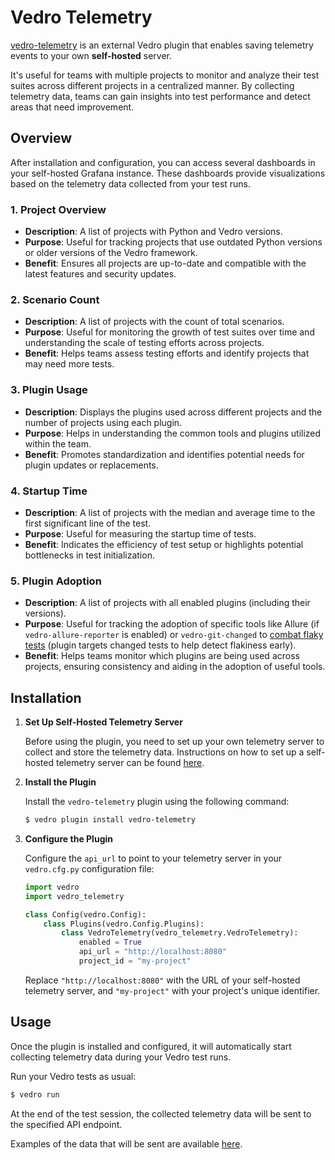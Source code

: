 # Vedro Telemetry

[vedro-telemetry](https://pypi.python.org/pypi/vedro-telemetry/) is an external Vedro plugin that enables saving telemetry events to your own **self-hosted** server.

It's useful for teams with multiple projects to monitor and analyze their test suites across different projects in a centralized manner. By collecting telemetry data, teams can gain insights into test performance and detect areas that need improvement.

## Overview

After installation and configuration, you can access several dashboards in your self-hosted Grafana instance. These dashboards provide visualizations based on the telemetry data collected from your test runs.

### 1. Project Overview

- **Description**: A list of projects with Python and Vedro versions.
- **Purpose**: Useful for tracking projects that use outdated Python versions or older versions of the Vedro framework.
- **Benefit**: Ensures all projects are up-to-date and compatible with the latest features and security updates.

### 2. Scenario Count

- **Description**: A list of projects with the count of total scenarios.
- **Purpose**: Useful for monitoring the growth of test suites over time and understanding the scale of testing efforts across projects.
- **Benefit**: Helps teams assess testing efforts and identify projects that may need more tests.

### 3. Plugin Usage

- **Description**: Displays the plugins used across different projects and the number of projects using each plugin.
- **Purpose**: Helps in understanding the common tools and plugins utilized within the team.
- **Benefit**: Promotes standardization and identifies potential needs for plugin updates or replacements.

### 4. Startup Time

- **Description**: A list of projects with the median and average time to the first significant line of the test.
- **Purpose**: Useful for measuring the startup time of tests.
- **Benefit**: Indicates the efficiency of test setup or highlights potential bottlenecks in test initialization.

### 5. Plugin Adoption

- **Description**: A list of projects with all enabled plugins (including their versions).
- **Purpose**: Useful for tracking the adoption of specific tools like Allure (if `vedro-allure-reporter` is enabled) or `vedro-git-changed` to [combat flaky tests](/docs/features/anti-flaky#ensuring-test-reliability) (plugin targets changed tests to help detect flakiness early).
- **Benefit**: Helps teams monitor which plugins are being used across projects, ensuring consistency and aiding in the adoption of useful tools.

## Installation

1. **Set Up Self-Hosted Telemetry Server**

   Before using the plugin, you need to set up your own telemetry server to collect and store the telemetry data. Instructions on how to set up a self-hosted telemetry server can be found [here](/docs/solutions/setting-up-self-hosted-telemetry-server).

2. **Install the Plugin**

   Install the `vedro-telemetry` plugin using the following command:

   ```bash
   $ vedro plugin install vedro-telemetry
   ```

3. **Configure the Plugin**

   Configure the `api_url` to point to your telemetry server in your `vedro.cfg.py` configuration file:

   ```python
   import vedro
   import vedro_telemetry

   class Config(vedro.Config):
       class Plugins(vedro.Config.Plugins):
           class VedroTelemetry(vedro_telemetry.VedroTelemetry):
               enabled = True
               api_url = "http://localhost:8080"
               project_id = "my-project"
   ```

   Replace `"http://localhost:8080"` with the URL of your self-hosted telemetry server, and `"my-project"` with your project's unique identifier.

## Usage

Once the plugin is installed and configured, it will automatically start collecting telemetry data during your Vedro test runs.

Run your Vedro tests as usual:

```bash
$ vedro run
```

At the end of the test session, the collected telemetry data will be sent to the specified API endpoint.

Examples of the data that will be sent are available [here](https://github.com/vedro-universe/vedro-telemetry/tree/main/examples).
